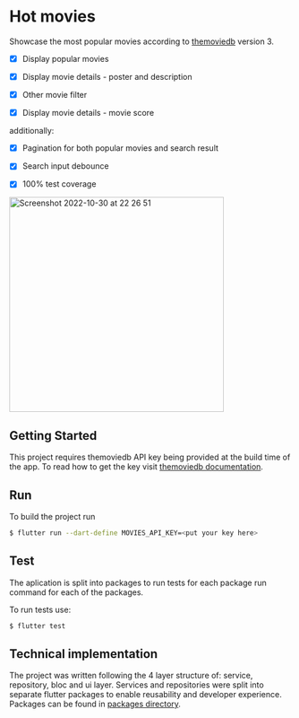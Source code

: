 # Hot movies

Showcase the most popular movies according to [themoviedb](https://developers.themoviedb.org/3/search/search-movies) version 3.

- [x] Display popular movies

- [x] Display movie details - poster and description

- [x] Other movie filter

- [x] Display movie details - movie score

additionally:

- [x] Pagination for both popular movies and search result

- [x] Search input debounce 

- [x] 100% test coverage


<img width="383" alt="Screenshot 2022-10-30 at 22 26 51" src="https://user-images.githubusercontent.com/17708132/198902304-bae8fc25-8145-41e0-8716-dc93b2a6ed57.png">

## Getting Started 

This project requires themoviedb API key being provided at the build time of the app. To read how to get the key visit [themoviedb documentation](https://developers.themoviedb.org/3/getting-started/authentication).


## Run

To build the project run 

```sh
$ flutter run --dart-define MOVIES_API_KEY=<put your key here>
```

## Test

The aplication is split into packages to run tests for each package run command for each of the packages.

To run tests use: 

```sh
$ flutter test
```

## Technical implementation

The project was written following the 4 layer structure of: service, repository, bloc and ui layer. Services and repositories were split into separate flutter packages to enable reusability and developer experience. Packages can be found in [packages directory](https://github.com/Jan-Stepien/hot-movies/tree/main/packages).

